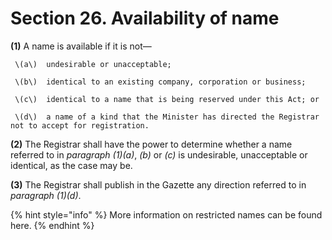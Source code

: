 # Section 26. Availability of name

**\(1\)** A name is available if it is not—

     \(a\)  undesirable or unacceptable;

     \(b\)  identical to an existing company, corporation or business;

     \(c\)  identical to a name that is being reserved under this Act; or

     \(d\)  a name of a kind that the Minister has directed the Registrar not to accept for registration.

**\(2\)** The Registrar shall have the power to determine whether a name referred to in _paragraph \(1\)\(a\)_, _\(b\)_ or _\(c\)_ is undesirable, unacceptable or identical, as the case may be.

**\(3\)** The Registrar shall publish in the Gazette any direction referred to in _paragraph \(1\)\(d\)_.

{% hint style="info" %}
More information on restricted names can be found here.
{% endhint %}



